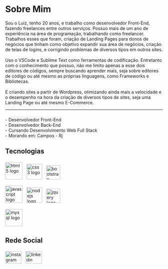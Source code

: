 <h1 align="left">Sobre Mim</h1>

Sou o Luiz, tenho 20 anos, e trabalho como desenvolvedor Front-End, fazendo freelances entre outros serviços. Possuo mais de um ano de experiência na área de programação, trabalhando como freelancer. Trabalhos esses que foram, criação de Landing Pages para donos de negócios que tinham como objetivo expandir sua área de negócios, criação de telas de logins, e corrigindo problemas de diversos tipos em outros sites.
<br>
<br>
Uso o VSCode e Sublime Text como ferramentas de codificação. Entretanto com o conhecimento que possuo, não me limito apenas a esse dois editores de códigos, sempre buscando aprender mais, seja sobre editores de código ou até mesmo as próprias linguagens, como Frameworks e Bibliotecas.
<br>
<br>
E criando sites a partir de Wordpress, otimizando ainda mais a velocidade e o desempenho na hora da criação de diversos tipos de sites, seja uma Landing Page ou até mesmo E-Commerce.
<hr>

###

<p align="left">- Desenvolvedor Front-End<br>- Desenvolvedor Back-End<br>- Cursando Desenvolvimento Web Full Stack<br>- Morando em: Campos - Rj</p>

###

<h2 align="left">Tecnologias</h2>

###

<div align="left">
  <img src="https://cdn.jsdelivr.net/gh/devicons/devicon/icons/html5/html5-original.svg" height="55" alt="html5 logo"  />
  <img width="5" />
  <img src="https://cdn.jsdelivr.net/gh/devicons/devicon/icons/css3/css3-original.svg" height="50" alt="css3 logo"  />
  <img width="5" />
  <img src="https://cdn.jsdelivr.net/gh/devicons/devicon/icons/bootstrap/bootstrap-original.svg" height="45" alt="bootstrap logo"  />
  <img width="5" />
  <br>
  <br>
  <img src="https://cdn.jsdelivr.net/gh/devicons/devicon/icons/javascript/javascript-original.svg" height="55" alt="javascript logo"  />
  <img width="5" />
  <img src="https://cdn.jsdelivr.net/gh/devicons/devicon/icons/nodejs/nodejs-original.svg" height="50" alt="nodejs logo"  />
  <img width="5" />
  <img src="https://cdn.jsdelivr.net/gh/devicons/devicon/icons/jquery/jquery-original.svg" height="45" alt="jquery logo"  />
  <img width="5" />
  <br>
  <br>
  <img src="https://cdn.jsdelivr.net/gh/devicons/devicon/icons/mysql/mysql-original.svg" height="55" alt="mysql logo"  />
  <img width="5" />
</div>

###


<h2 align="left">Rede Social</h2>

###

<div align="left">
  <a href="https://www.instagram.com/devluizsilva/"><img src="https://raw.githubusercontent.com/maurodesouza/profile-readme-generator/master/src/assets/icons/social/instagram/default.svg" width="52" height="40" alt="instagram logo"  /></a>
  <img width="5">
  <a href="https://www.linkedin.com/in/devluizpessa/"><img src="https://raw.githubusercontent.com/maurodesouza/profile-readme-generator/master/src/assets/icons/social/linkedin/default.svg" width="52" height="40" alt="linkedin logo"  /></a>
</div>
